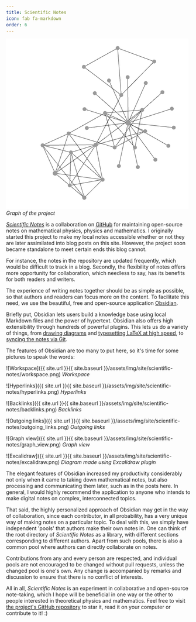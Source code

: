 ```yaml
---
title: Scientific Notes
icon: fab fa-markdown
order: 6
---
```


![Graph](https://raw.githubusercontent.com/Booodaness/Scientific-Notes/master/!Common/!Assets/Images/graph.png)
_Graph of the project_

[_Scientific Notes_](https://github.com/Booodaness/Scientific-Notes) is a collaboration on [GitHub](https://github.com/) for maintaining open-source notes on mathematical physics, physics and mathematics. I originally started this project to make my local notes accessible whether or not they are later assimilated into blog posts on this site. However, the project soon became standalone to meet certain ends this blog cannot.

For instance, the notes in the repository are updated frequently, which would be difficult to track in a blog. Secondly, the flexibility of notes offers more opportunity for collaboration, which needless to say, has its benefits for both readers and writers.

The experience of writing notes together should be as simple as possible, so that authors and readers can focus more on the content. To facilitate this need, we use the beautiful, free and open-source application [Obsidian](https://obsidian.md/).

Briefly put, Obsidian lets users build a knowledge base using local Markdown files and the power of hypertext. Obsidian also offers high extensibility through hundreds of powerful plugins. This lets us do a variety of things, from [drawing diagrams](https://github.com/zsviczian/obsidian-excalidraw-plugin) and [typesetting LaTeX at high speed](https://github.com/artisticat1/obsidian-latex-suite), to [syncing the notes via Git](https://github.com/denolehov/obsidian-git).

The features of Obsidian are too many to put here, so it's time for some pictures to speak the words:

![Workspace]({{ site.url }}{{ site.baseurl }}/assets/img/site/scientific-notes/workspace.png)
_Workspace_

![Hyperlinks]({{ site.url }}{{ site.baseurl }}/assets/img/site/scientific-notes/hyperlinks.png)
_Hyperlinks_

![Backlinks]({{ site.url }}{{ site.baseurl }}/assets/img/site/scientific-notes/backlinks.png)
_Backlinks_

![Outgoing links]({{ site.url }}{{ site.baseurl }}/assets/img/site/scientific-notes/outgoing_links.png)
_Outgoing links_

![Graph view]({{ site.url }}{{ site.baseurl }}/assets/img/site/scientific-notes/graph_view.png)
_Graph view_

![Excalidraw]({{ site.url }}{{ site.baseurl }}/assets/img/site/scientific-notes/excalidraw.png)
_Diagram made using Excalidraw plugin_

The elegant features of Obsidian increased my productivity considerably not only when it came to taking down mathematical notes, but also processing and communicating them later, such as in the posts here. In general, I would highly recommend the application to anyone who intends to make digital notes on complex, interconnected topics.

That said, the highly personalized approach of Obsidian may get in the way of collaboration, since each contributor, in all probability, has a very unique way of making notes on a particular topic. To deal with this, we simply have independent 'pools' that authors make their own notes in. One can think of the root directory of _Scientific Notes_ as a library, with different sections corresponding to different authors. Apart from such pools, there is also a common pool where authors can directly collaborate on notes.

Contributions from any and every person are respected, and individual pools are not encouraged to be changed without pull requests, unless the changed pool is one's own. Any change is accompanied by remarks and discussion to ensure that there is no conflict of interests.

All in all, _Scientific Notes_ is an experiment in collaborative and open-source note-taking, which I hope will be beneficial in one way or the other to people interested in theoretical physics and mathematics. Feel free to visit [the project's GitHub repository](https://github.com/Booodaness/Scientific-Notes) to star it, read it on your computer or contribute to it! :)

